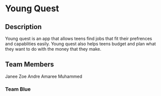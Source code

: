 # Young Quest

## Description
Young quest is an app that allows teens find jobs that fit their prefrences and capablities easily. Young quest also helps teens budget and plan what they want to do with the money that they make.

## Team Members
Janee 
Zoe
Andre
Amaree
Muhammed

###  Team Blue
